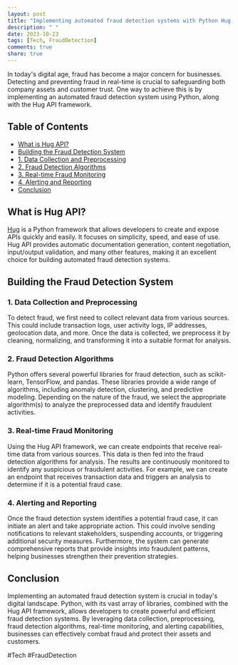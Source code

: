 ```yaml
---
layout: post
title: "Implementing automated fraud detection systems with Python Hug API"
description: " "
date: 2023-10-23
tags: [Tech, FraudDetection]
comments: true
share: true
---
```


In today's digital age, fraud has become a major concern for businesses. Detecting and preventing fraud in real-time is crucial to safeguarding both company assets and customer trust. One way to achieve this is by implementing an automated fraud detection system using Python, along with the Hug API framework.

## Table of Contents
- [What is Hug API?](#what-is-hug-api)
- [Building the Fraud Detection System](#building-the-fraud-detection-system)
- [1. Data Collection and Preprocessing](#1-data-collection-and-preprocessing)
- [2. Fraud Detection Algorithms](#2-fraud-detection-algorithms)
- [3. Real-time Fraud Monitoring](#3-real-time-fraud-monitoring)
- [4. Alerting and Reporting](#4-alerting-and-reporting)
- [Conclusion](#conclusion)

## What is Hug API?
[Hug](http://www.hug.rest/) is a Python framework that allows developers to create and expose APIs quickly and easily. It focuses on simplicity, speed, and ease of use. Hug API provides automatic documentation generation, content negotiation, input/output validation, and many other features, making it an excellent choice for building automated fraud detection systems.

## Building the Fraud Detection System

### 1. Data Collection and Preprocessing
To detect fraud, we first need to collect relevant data from various sources. This could include transaction logs, user activity logs, IP addresses, geolocation data, and more. Once the data is collected, we preprocess it by cleaning, normalizing, and transforming it into a suitable format for analysis.

### 2. Fraud Detection Algorithms
Python offers several powerful libraries for fraud detection, such as scikit-learn, TensorFlow, and pandas. These libraries provide a wide range of algorithms, including anomaly detection, clustering, and predictive modeling. Depending on the nature of the fraud, we select the appropriate algorithm(s) to analyze the preprocessed data and identify fraudulent activities.

### 3. Real-time Fraud Monitoring
Using the Hug API framework, we can create endpoints that receive real-time data from various sources. This data is then fed into the fraud detection algorithms for analysis. The results are continuously monitored to identify any suspicious or fraudulent activities. For example, we can create an endpoint that receives transaction data and triggers an analysis to determine if it is a potential fraud case.

### 4. Alerting and Reporting
Once the fraud detection system identifies a potential fraud case, it can initiate an alert and take appropriate action. This could involve sending notifications to relevant stakeholders, suspending accounts, or triggering additional security measures. Furthermore, the system can generate comprehensive reports that provide insights into fraudulent patterns, helping businesses strengthen their prevention strategies.

## Conclusion
Implementing an automated fraud detection system is crucial in today's digital landscape. Python, with its vast array of libraries, combined with the Hug API framework, allows developers to create powerful and efficient fraud detection systems. By leveraging data collection, preprocessing, fraud detection algorithms, real-time monitoring, and alerting capabilities, businesses can effectively combat fraud and protect their assets and customers.

#Tech #FraudDetection